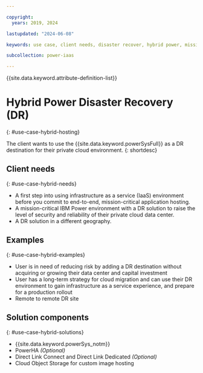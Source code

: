 ```yaml
---

copyright:
  years: 2019, 2024

lastupdated: "2024-06-08"

keywords: use case, client needs, disaster recover, hybrid power, mission-critical application, recovery

subcollection: power-iaas

---
```


{{site.data.keyword.attribute-definition-list}}


# Hybrid Power Disaster Recovery (DR)
{: #use-case-hybrid-hosting}

The client wants to use the {{site.data.keyword.powerSysFull}} as a DR destination for their private cloud environment.
{: shortdesc}

## Client needs
{: #use-case-hybrid-needs}

- A first step into using infrastructure as a service (IaaS) environment before you commit to end-to-end, mission-critical application hosting.
- A mission-critical IBM Power environment with a DR solution to raise the level of security and reliability of their private cloud data center.
- A DR solution in a different geography.

## Examples
{: #use-case-hybrid-examples}

- User is in need of reducing risk by adding a DR destination without acquiring or growing their data center and capital investment
- User has a long-term strategy for cloud migration and can use their DR environment to gain infrastructure as a service experience, and prepare for a production rollout
- Remote to remote DR site

## Solution components
{: #use-case-hybrid-solutions}

- {{site.data.keyword.powerSys_notm}}
- PowerHA *(Optional)*
- Direct Link Connect and Direct Link Dedicated *(Optional)*
- Cloud Object Storage for custom image hosting
